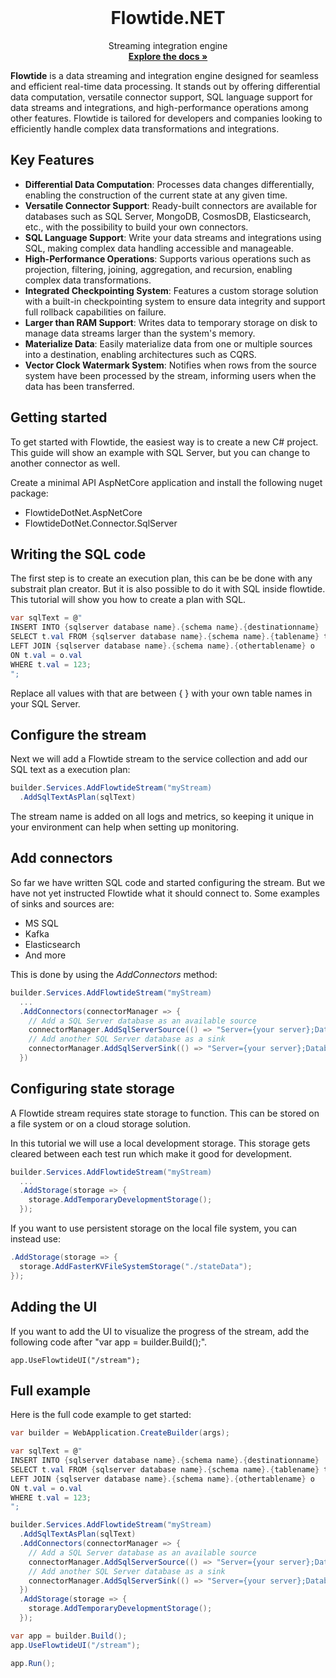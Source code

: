
<br />
<p align="center">
  <h1 align="center">Flowtide.NET</h1>

  <p align="center">
    Streaming integration engine
  <br />
    <a href="https://koralium.github.io/flowtide/docs/intro"><strong>Explore the docs »</strong></a>
  </p>
</p>

**Flowtide** is a data streaming and integration engine designed for seamless and efficient real-time data processing. It stands out by offering differential data computation, versatile connector support, SQL language support for data streams and integrations, and high-performance operations among other features. Flowtide is tailored for developers and companies looking to efficiently handle complex data transformations and integrations.

## Key Features

- **Differential Data Computation**: Processes data changes differentially, enabling the construction of the current state at any given time.
- **Versatile Connector Support**: Ready-built connectors are available for databases such as SQL Server, MongoDB, CosmosDB, Elasticsearch, etc., with the possibility to build your own connectors.
- **SQL Language Support**: Write your data streams and integrations using SQL, making complex data handling accessible and manageable.
- **High-Performance Operations**: Supports various operations such as projection, filtering, joining, aggregation, and recursion, enabling complex data transformations.
- **Integrated Checkpointing System**: Features a custom storage solution with a built-in checkpointing system to ensure data integrity and support full rollback capabilities on failure.
- **Larger than RAM Support**: Writes data to temporary storage on disk to manage data streams larger than the system's memory.
- **Materialize Data**: Easily materialize data from one or multiple sources into a destination, enabling architectures such as CQRS.
- **Vector Clock Watermark System**: Notifies when rows from the source system have been processed by the stream, informing users when the data has been transferred.

## Getting started

To get started with Flowtide, the easiest way is to create a new C# project. This guide will show an example with SQL Server, but you can change
to another connector as well.

Create a minimal API AspNetCore application and install the following nuget package:

* FlowtideDotNet.AspNetCore
* FlowtideDotNet.Connector.SqlServer

## Writing the SQL code

The first step is to create an execution plan, this can be be done with any substrait plan creator.
But it is also possible to do it with SQL inside flowtide. This tutorial will show you how to create a plan with SQL.

```csharp
var sqlText = @"
INSERT INTO {sqlserver database name}.{schema name}.{destinationname}
SELECT t.val FROM {sqlserver database name}.{schema name}.{tablename} t
LEFT JOIN {sqlserver database name}.{schema name}.{othertablename} o
ON t.val = o.val
WHERE t.val = 123;
";
```

Replace all values with that are between \{ \} with your own table names in your SQL Server.

## Configure the stream

Next we will add a Flowtide stream to the service collection and add our SQL text as a execution plan:

```csharp
builder.Services.AddFlowtideStream("myStream)
  .AddSqlTextAsPlan(sqlText)
```

The stream name is added on all logs and metrics, so keeping it unique in your environment can help when setting up monitoring.

## Add connectors

So far we have written SQL code and started configuring the stream. But we have not yet instructed Flowtide what it should connect to.
Some examples of sinks and sources are:

* MS SQL
* Kafka
* Elasticsearch
* And more

This is done by using the *AddConnectors* method:

```csharp
builder.Services.AddFlowtideStream("myStream)
  ...
  .AddConnectors(connectorManager => {
    // Add a SQL Server database as an available source
    connectorManager.AddSqlServerSource(() => "Server={your server};Database={your database};Trusted_Connection=True;");
    // Add another SQL Server database as a sink
    connectorManager.AddSqlServerSink(() => "Server={your server};Database={your database};Trusted_Connection=True;");
  })
```

## Configuring state storage

A Flowtide stream requires state storage to function. This can be stored on a file system or on a cloud storage solution.

In this tutorial we will use a local development storage. This storage gets cleared between each test run which make it good for development.

```csharp
builder.Services.AddFlowtideStream("myStream)
  ...
  .AddStorage(storage => {
    storage.AddTemporaryDevelopmentStorage();
  });
```

If you want to use persistent storage on the local file system, you can instead use:

```csharp
.AddStorage(storage => {
  storage.AddFasterKVFileSystemStorage("./stateData");
});
```

## Adding the UI

If you want to add the UI to visualize the progress of the stream, add the following code after "var app = builder.Build();".

```
app.UseFlowtideUI("/stream");
```

## Full example

Here is the full code example to get started:

```csharp
var builder = WebApplication.CreateBuilder(args);

var sqlText = @"
INSERT INTO {sqlserver database name}.{schema name}.{destinationname}
SELECT t.val FROM {sqlserver database name}.{schema name}.{tablename} t
LEFT JOIN {sqlserver database name}.{schema name}.{othertablename} o
ON t.val = o.val
WHERE t.val = 123;
";

builder.Services.AddFlowtideStream("myStream)
  .AddSqlTextAsPlan(sqlText)
  .AddConnectors(connectorManager => {
    // Add a SQL Server database as an available source
    connectorManager.AddSqlServerSource(() => "Server={your server};Database={your database};Trusted_Connection=True;");
    // Add another SQL Server database as a sink
    connectorManager.AddSqlServerSink(() => "Server={your server};Database={your database};Trusted_Connection=True;");
  })
  .AddStorage(storage => {
    storage.AddTemporaryDevelopmentStorage();
  });

var app = builder.Build();
app.UseFlowtideUI("/stream");

app.Run();
```